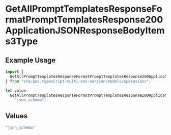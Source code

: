 # GetAllPromptTemplatesResponseFormatPromptTemplatesResponse200ApplicationJSONResponseBodyItems3Type

## Example Usage

```typescript
import {
  GetAllPromptTemplatesResponseFormatPromptTemplatesResponse200ApplicationJSONResponseBodyItems3Type,
} from "orq-poc-typescript-multi-env-version/models/operations";

let value:
  GetAllPromptTemplatesResponseFormatPromptTemplatesResponse200ApplicationJSONResponseBodyItems3Type =
    "json_schema";
```

## Values

```typescript
"json_schema"
```